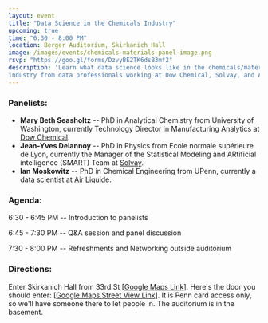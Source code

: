```yaml
---
layout: event
title: "Data Science in the Chemicals Industry"
upcoming: true
time: "6:30 - 8:00 PM"
location: Berger Auditorium, Skirkanich Hall
image: /images/events/chemicals-materials-panel-image.png
rsvp: "https://goo.gl/forms/DzvyBE2TK6dsB3mf2"
description: 'Learn what data science looks like in the chemicals/materials
industry from data professionals working at Dow Chemical, Solvay, and Air Liquide.'
---
```


### Panelists:

- **Mary Beth Seasholtz** -- PhD in Analytical Chemistry from University of Washington, currently Technology Director in Manufacturing Analytics at [Dow
  Chemical](https://www.dow.com/).
- **Jean-Yves Delannoy** -- PhD in Physics from Ecole normale supérieure de
  Lyon, currently the Manager of the Statistical Modeling and ARtificial
  intelligence (SMART) Team at [Solvay](https://www.solvay.com/).
- **Ian Moskowitz** -- PhD in Chemical Engineering from UPenn, currently a data
  scientist at [Air Liquide](https://www.airliquide.com/).

### Agenda:

6:30 - 6:45 PM -- Introduction to panelists

6:45 - 7:30 PM -- Q&A session and panel discussion

7:30 - 8:00 PM -- Refreshments and Networking outside auditorium

### Directions:

Enter Skirkanich Hall from 33rd St [[Google Maps
Link](https://www.google.com/maps/place/Skirkanich+Hall/@39.9520705,-75.1928003,17z/data=!4m12!1m6!3m5!1s0x89c6c65abb2e2f95:0x6ab9195e249a846d!2sSkirkanich+Hall!8m2!3d39.9520664!4d-75.1906116!3m4!1s0x89c6c65abb2e2f95:0x6ab9195e249a846d!8m2!3d39.9520664!4d-75.1906116)].
Here's the door you should enter: [[Google Maps Street View
Link](https://www.google.com/maps/@39.9519575,-75.1901883,3a,75y,292.25h,85.34t/data=!3m6!1e1!3m4!1sZduzqRlJ91_LpA_s5eH-Bw!2e0!7i13312!8i6656)].
It is Penn card access only, so we'll have
someone there to let people in. The auditorium is in the basement.
